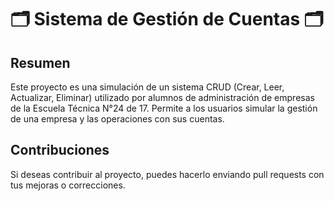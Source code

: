# 🗂 Sistema de Gestión de Cuentas 🗂

## Resumen
Este proyecto es una simulación de un sistema CRUD (Crear, Leer, Actualizar, Eliminar) utilizado por alumnos de administración de empresas de la Escuela Técnica N°24 de 17. Permite a los usuarios simular la gestión de una empresa y las operaciones con sus cuentas.

## Contribuciones
Si deseas contribuir al proyecto, puedes hacerlo enviando pull requests con tus mejoras o correcciones.
